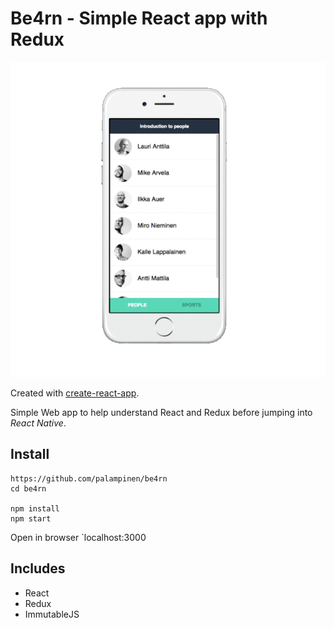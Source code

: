 # Be4rn - Simple React app with Redux

![Be4rn](https://raw.githubusercontent.com/palampinen/Be4rn/master/be4rn.gif)

Created with [create-react-app](https://github.com/facebookincubator/create-react-app/).

Simple Web app to help understand React and Redux before jumping into *React Native*.


## Install
```
https://github.com/palampinen/be4rn
cd be4rn

npm install
npm start
```
Open in browser `localhost:3000

## Includes
* React
* Redux
* ImmutableJS

